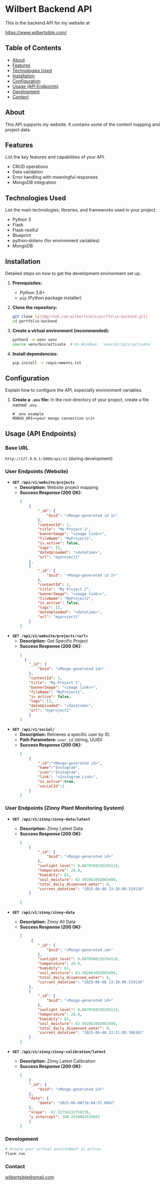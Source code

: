 # Wilbert Backend API

This is the backend API for my website at

https://www.wilbertsible.com/

## Table of Contents

- [About](#about)
- [Features](#features)
- [Technologies Used](#technologies-used)
- [Installation](#installation)
- [Configuration](#configuration)
- [Usage (API Endpoints)](#usage-api-endpoints)
- [Development](#development)
- [Contact](#contact)

## About

This API supports my website. It contains some of the content mapping and project data.


## Features

List the key features and capabilities of your API.

- CRUD operations 
- Data validation
- Error handling with meaningful responses
- MongoDB integration

## Technologies Used

List the main technologies, libraries, and frameworks used in your project.

- Python 3
- Flask
- Flask-restful
- Blueprint
- python-dotenv (for environment variables)
- MongoDB


## Installation

Detailed steps on how to get the development environment set up.

1.  **Prerequisites:**
    * Python 3.8+
    * `pip` (Python package installer)

2.  **Clone the repository:**
    ```bash
    git clone [git@github.com:wilbertsible/portfolio-backend.git]
    cd portfolio-backend
    ```

3.  **Create a virtual environment (recommended):**
    ```bash
    python3 -m venv venv
    source venv/bin/activate  # On Windows: `venv\Scripts\activate`
    ```

4.  **Install dependencies:**
    ```bash
    pip install -r requirements.txt
    ```

## Configuration

Explain how to configure the API, especially environment variables.

1.  **Create a `.env` file:**
    In the root directory of your project, create a file named `.env`.

    ```dotenv
    # .env example
    MONGO_URI=<your mongo connection uri>
    ```

## Usage (API Endpoints)

### Base URL

`http://127.0.0.1:5000/api/v1` (during development)


### User Endpoints (Website)

-   **`GET /api/v1/website/projects`**
    * **Description:** Website project mapping
    * **Success Response (200 OK):**
        ```json
        [
            {
                "_id": {
                    "$oid": "<Mongo-generated id 1>"
                },
                "contentId": 1,
                "title": "My Project 1",
                "bannerImage": "<image link>>",
                "fileName": "MyProject1",
                "is_active": false,
                "tags": [],
                "dateUploaded": "<datetime>",
                "url": "myproject1"
            },
            {
                "_id": {
                    "$oid": "<Mongo-generated id 2>"
                },
                "contentId": 2,
                "title": "My Project 2",
                "bannerImage": "<image link>>",
                "fileName": "MyProject2",
                "is_active": false,
                "tags": [],
                "dateUploaded": "<datetime>",
                "url": "myproject2"
            }
        ]
        ```
-   **`GET /api/v1/website/projects/<url>`**
    * **Description:** Get Specific Project
    * **Success Response (200 OK):**
        ```json
        [
          {
            "_id": {
                "$oid": "<Mongo-generated id>"
            },
            "contentId": 1,
            "title": "My Project 1",
            "bannerImage": "<image link>>",
            "fileName": "MyProject1",
            "is_active": false,
            "tags": [],
            "dateUploaded": "<datetime>",
            "url": "myproject1"
            }
        ]
        ```
-   **`GET /api/v1/social/`**
    * **Description:** Retrieves a specific user by ID.
    * **Path Parameters:** `user_id` (string, UUID)
    * **Success Response (200 OK):**
        ```json
        [
            {
                "_id":"<Mongo-generated id>",
                "name":"Instagram",
                "icon":"Instagram",
                "link": "<Instagram_Link>",
                "is_active":true,
                "socialId":1
            }
        ]
        ```

### User Endpoints (Zinny Plant Monitoring System)

-   **`GET /api/v1/zinny/zinny-data/latest`**
    * **Description:** Zinny Latest Data
    * **Success Response (200 OK):**
        ```json
        [
            {
                "_id": {
                    "$oid": "<Mongo-generated id>"
                },
                "sunlight_level": 0.8670588235294118,
                "temperature": 20.8,
                "humidity": 61,
                "soil_moisture": 63.492063492063494,
                "total_daily_dispensed_water": 0,
                "current_datetime": "2025-06-08 23:20:09.529136"
            }
          
        ]
        ```

-   **`GET /api/v1/zinny/zinny-data`**
    * **Description:** Zinny All Data
    * **Success Response (200 OK):**
        ```json
        [
             {
                "_id": {
                    "$oid": "<Mongo-generated id>"
                },
                "sunlight_level": 0.8670588235294118,
                "temperature": 20.8,
                "humidity": 61,
                "soil_moisture": 63.492063492063494,
                "total_daily_dispensed_water": 0,
                "current_datetime": "2025-06-08 23:20:09.529136"
            }, 
            {
                "_id": {
                    "$oid": "<Mongo-generated id>"
                },
                "sunlight_level": 0.8670588235294118,
                "temperature": 20.8,
                "humidity": 62,
                "soil_moisture": 63.492063492063494,
                "total_daily_dispensed_water": 0,
                "current_datetime": "2025-06-08 23:21:09.708301"
            }
        ]
        ```

-   **`GET /api/v1/zinny/zinny-calibration/latest`**
    * **Description:** Zinny Latest Calibration
    * **Success Response (200 OK):**
        ```json
        [
            {
            "_id": {
                "$oid": "<Mongo-generated id>"
            },
            "date": {
                "$date": "2025-06-08T18:04:57.006Z"
            },
            "slope": -61.32756132756136,
            "y_intercept": 168.2539682539683
            }
        ]
        ```


### Development

```bash
# Ensure your virtual environment is active
flask run
```

### Contact

wilbertsible@gmail.com